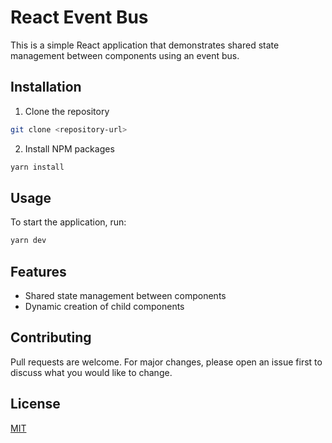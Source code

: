 # React Event Bus

This is a simple React application that demonstrates shared state management between components using an event bus.

## Installation

1. Clone the repository

```sh
git clone <repository-url>
```

2. Install NPM packages

```sh
yarn install
```

## Usage

To start the application, run:

```sh
yarn dev
```

## Features

- Shared state management between components
- Dynamic creation of child components

## Contributing

Pull requests are welcome. For major changes, please open an issue first to discuss what you would like to change.

## License

[MIT](https://choosealicense.com/licenses/mit/)
